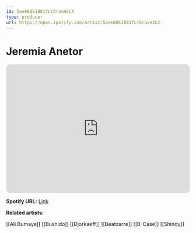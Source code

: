 ```yaml
---
id: 5oekBQkJ881fLt6ravH2LX
type: producer
url: https://open.spotify.com/artist/5oekBQkJ881fLt6ravH2LX
---
```

# Jeremia Anetor

<iframe style="border-radius:12px" src="https://open.spotify.com/embed/artist/5oekBQkJ881fLt6ravH2LX" width="100%" height="352" frameBorder="0" allowfullscreen="" allow="autoplay; clipboard-write; encrypted-media; fullscreen; picture-in-picture" loading="lazy"></iframe>

**Spotify URL:** [Link](https://open.spotify.com/artist/5oekBQkJ881fLt6ravH2LX)

**Related artists:**

[[Ali Bumaye]]
[[Bushido]]
[[Djorkaeff]]
[[Beatzarre]]
[[B-Case]]
[[Shindy]]
